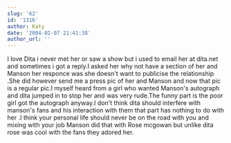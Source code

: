 ```yaml
---
slug: '62'
id: '1316'
author: Katy
date: '2004-02-07 21:41:38'
author_url: ''
---
```

I love Dita i never met her or saw a show but i used to email her at dita.net and sometimes i got a reply.I asked her why not have a section of her and Manson her responce was she doesn't want to publicise the relationship .She did however send me a press pic of her and Manson and now that pic is a regular pic.I myself heard from a girl who wanted Manson's autograph and dita jumped in to stop her and was very rude.The funny part is the poor girl got the autograph anyway.I don't think dita should interfere with manson's fans and his interaction with them  that part has nothing to do with her .I think your personal life should never be on the road with you and mixing with your job Manson did that with Rose mcgowan but unlike dita rose was cool with the fans they adored her.
